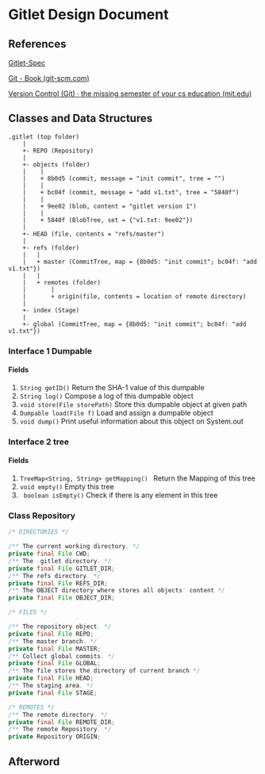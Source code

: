 # Gitlet Design Document

## References

[Gitlet-Spec](https://sp21.datastructur.es/materials/proj/proj2/proj2)

[Git - Book (git-scm.com)](https://git-scm.com/book/en/v2)

[Version Control (Git) · the missing semester of your cs education (mit.edu)](https://missing.csail.mit.edu/2020/version-control/)

## Classes and Data Structures

```
.gitlet (top folder)
    |
    +- REPO (Repository)
    |
    +- objects (folder)
    |    |
    |    + 8b0d5 (commit, message = "init commit", tree = "")
    |    |
    |    + bc04f (commit, message = "add v1.txt", tree = "5840f")
    |    |
    |    + 9ee02 (blob, content = "gitlet version 1")
    |    |
    |    + 5840f (BlobTree, set = {"v1.txt: 9ee02"})
    |
    +- HEAD (file, contents = "refs/master")
    |
    +- refs (folder)
    |   |
    |   + master (CommitTree, map = {8b0d5: "init commit"; bc04f: "add v1.txt"})
    |   |
    |   + remotes (folder)
    |       |
    |       + origin(file, contents = location of remote directory)
    |
    +- index (Stage)
    |
    +- global (CommitTree, map = {8b0d5: "init commit"; bc04f: "add v1.txt"})
```

### Interface 1 Dumpable

#### Fields

1. `String getID()` Return the SHA-1 value of this dumpable
2. `String log()` Compose a log of this dumpable object
3. `void store(File storePath)` Store this dumpable object at given path
4. `Dumpable load(File f)` Load and assign a dumpable object
5. `void dump()` Print useful information about this object on System.out


### Interface 2 tree

#### Fields

1. `TreeMap<String, String> getMapping() ` Return the Mapping of this tree
2. `void empty()` Empty this tree
3. ` boolean isEmpty()` Check if there is any element in this tree

### Class Repository

```java
/* DIRECTORIES */

/** The current working directory. */
private final File CWD;
/** The .gitlet directory. */
private final File GITLET_DIR;
/** The refs directory. */
private final File REFS_DIR;
/** The OBJECT directory where stores all objects' content */
private final File OBJECT_DIR;

/* FILES */

/** The repository object. */
private final File REPO;
/** The master branch. */
private final File MASTER;
/** Collect global commits. */
private final File GLOBAL;
/** The file stores the directory of current branch */
private final File HEAD;
/** The staging area. */
private final File STAGE;

/* REMOTES */
/** The remote directory. */
private final File REMOTE_DIR;
/** The remote Repository. */
private Repository ORIGIN;
```

## Afterword
